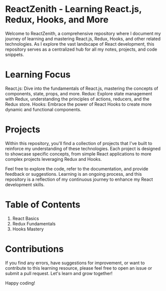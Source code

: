 # ReactZenith - Learning React.js, Redux, Hooks, and More
Welcome to ReactZenith, a comprehensive repository where I document my journey of learning and mastering React.js, Redux, Hooks, and other related technologies. As I explore the vast landscape of React development, this repository serves as a centralized hub for all my notes, projects, and code snippets.

# Learning Focus
React.js: Dive into the fundamentals of React.js, mastering the concepts of components, state, props, and more.
Redux: Explore state management with Redux, understanding the principles of actions, reducers, and the Redux store.
Hooks: Embrace the power of React Hooks to create more dynamic and functional components.

# Projects
Within this repository, you'll find a collection of projects that I've built to reinforce my understanding of these technologies. Each project is designed to showcase specific concepts, from simple React applications to more complex projects leveraging Redux and Hooks.

Feel free to explore the code, refer to the documentation, and provide feedback or suggestions. Learning is an ongoing process, and this repository is a reflection of my continuous journey to enhance my React development skills.

# Table of Contents
1. React Basics
2. Redux Fundamentals
3. Hooks Mastery
   
# Contributions
If you find any errors, have suggestions for improvement, or want to contribute to this learning resource, please feel free to open an issue or submit a pull request. Let's learn and grow together!

Happy coding!
